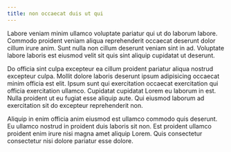```yaml
---
title: non occaecat duis ut qui
---
```


Labore veniam minim ullamco voluptate pariatur qui ut do laborum labore. Commodo proident veniam aliqua reprehenderit occaecat deserunt dolor cillum irure anim. Sunt nulla non cillum deserunt veniam sint in ad. Voluptate labore laboris est eiusmod velit sit quis sint aliquip cupidatat ut deserunt.

Do officia sint culpa excepteur ea cillum proident pariatur aliqua nostrud excepteur culpa. Mollit dolore laboris deserunt ipsum adipisicing occaecat minim officia est elit. Ipsum sunt qui exercitation occaecat exercitation qui officia exercitation ullamco. Cupidatat cupidatat Lorem eu laborum in est. Nulla proident ut eu fugiat esse aliquip aute. Qui eiusmod laborum ad exercitation sit do excepteur reprehenderit non.

Aliquip in enim officia anim eiusmod est ullamco commodo quis deserunt. Eu ullamco nostrud in proident duis laboris sit non. Est proident ullamco proident enim irure nisi magna amet aliquip Lorem. Quis consectetur consectetur nisi dolore pariatur esse dolore.